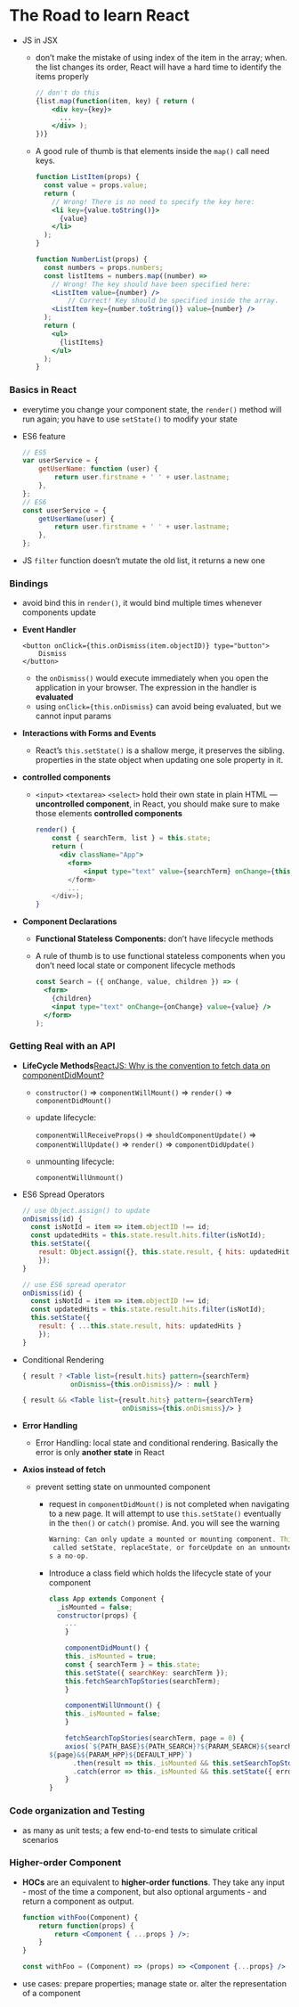 # The Road to learn React

- JS in JSX
    - don’t make the mistake of using index of the item in the array; when. the list changes its order, React will have a hard time to identify the items properly
        
        ```jsx
        // don't do this
        {list.map(function(item, key) { return (
            <div key={key}>
              ...
            </div> );
        })}
        ```
        
    - A good rule of thumb is that elements inside the `map()` call need keys.
        
        ```jsx
        function ListItem(props) {
          const value = props.value;
          return (
            // Wrong! There is no need to specify the key here:
            <li key={value.toString()}>
              {value}
            </li>
          );
        }
        
        function NumberList(props) {
          const numbers = props.numbers;
          const listItems = numbers.map((number) =>
            // Wrong! The key should have been specified here:
            <ListItem value={number} />
                // Correct! Key should be specified inside the array.
            <ListItem key={number.toString()} value={number} />
          );
          return (
            <ul>
              {listItems}
            </ul>
          );
        }
        ```
        

### Basics in React

- everytime you change your component state, the `render()` method will run again; you have to use `setState()` to modify your state
- ES6 feature
    
    ```jsx
    // ES5
    var userService = {
        getUserName: function (user) {
            return user.firstname + ' ' + user.lastname;
        },
    };
    // ES6
    const userService = {
        getUserName(user) {
            return user.firstname + ' ' + user.lastname;
        },
    };
    ```
    
- JS `filter` function doesn’t mutate the old list, it returns a new one

### Bindings

- avoid bind this in `render()`, it would bind multiple times whenever components update
- **Event Handler**
    
    ```
    <button onClick={this.onDismiss(item.objectID)} type="button">
        Dismiss
    </button>
    ```
    
    - the `onDismiss()` would execute immediately when you open the application in your browser. The expression in the handler is **evaluated**
    - using `onClick={this.onDismiss}` can avoid being evaluated, but we cannot input params
- **Interactions with Forms and Events**
    - React’s `this.setState()` is a shallow merge, it preserves the sibling. properties in the state object when updating one sole property in it.
- **controlled components**
    - `<input>` `<textarea>` `<select>` hold their own state in plain HTML — **uncontrolled component**, in React, you should make sure to make those elements **controlled components**
        
        ```jsx
        render() {
            const { searchTerm, list } = this.state;
            return (
              <div className="App">
                <form>
                    <input type="text" value={searchTerm} onChange={this.onSearchChange />
                </form>
                ...
            </div>);
        }
        ```
        
- **Component Declarations**
    - **Functional Stateless Components:** don’t have lifecycle methods
    - A rule of thumb is to use functional stateless components when you don’t need local state or component lifecycle methods
        
        ```jsx
        const Search = ({ onChange, value, children }) => (
          <form>
            {children}
            <input type="text" onChange={onChange} value={value} />
          </form>
        );
        ```
        

### Getting Real with an API

- **LifeCycle Methods**[ReactJS: Why is the convention to fetch data on componentDidMount?](https://stackoverflow.com/questions/39338464/reactjs-why-is-the-convention-to-fetch-data-on-componentdidmount)
    - `constructor()` ⇒ `componentWillMount()` ⇒ `render()` ⇒ `componentDidMount()`
    - update lifecycle:
        
        `componentWillReceiveProps()` ⇒ `shouldComponentUpdate()` ⇒ `componentWillUpdate()` ⇒ `render()` ⇒ `componentDidUpdate()`
        
    - unmounting lifecycle:
        
        `componentWillUnmount()`
        
- ES6 Spread Operators
    
    ```jsx
    // use Object.assign() to update
    onDismiss(id) {
      const isNotId = item => item.objectID !== id;
      const updatedHits = this.state.result.hits.filter(isNotId);
      this.setState({
        result: Object.assign({}, this.state.result, { hits: updatedHits })
    	}); 
    }
    
    // use ES6 spread operator
    onDismiss(id) {
      const isNotId = item => item.objectID !== id;
      const updatedHits = this.state.result.hits.filter(isNotId);
      this.setState({
        result: { ...this.state.result, hits: updatedHits }
    	}); 
    }
    ```
    
- Conditional Rendering
    
    ```jsx
    { result ? <Table list={result.hits} pattern={searchTerm}
                onDismiss={this.onDismiss}/> : null }
    ```
    
    ```jsx
    { result && <Table list={result.hits} pattern={searchTerm} 
    						 onDismiss={this.onDismiss}/> }
    ```
    
- **Error Handling**
    - Error Handling: local state and conditional rendering. Basically the error is only **another state** in React
- **Axios instead of fetch**
    - prevent setting state on unmounted component
        - request in `componentDidMount()` is not completed when navigating to a new page. It will attempt to use `this.setState()` eventually in the `then()` or `catch()` promise. And. you will see the warning
            
            ```jsx
            Warning: Can only update a mounted or mounting component. This usually means you\
             called setState, replaceState, or forceUpdate on an unmounted component. This i\
            s a no-op.
            ```
            
        - Introduce a class field which holds the lifecycle state of your component
            
            ```jsx
            class App extends Component {
              _isMounted = false;
              constructor(props) {
                ...
            	}
            
            	componentDidMount() {
                this._isMounted = true;
                const { searchTerm } = this.state;
                this.setState({ searchKey: searchTerm });
                this.fetchSearchTopStories(searchTerm);
            	}
            
            	componentWillUnmount() {
                this._isMounted = false;
            	}
            
            	fetchSearchTopStories(searchTerm, page = 0) {
                axios(`${PATH_BASE}${PATH_SEARCH}?${PARAM_SEARCH}${searchTerm}&${PARAM_PAGE}\
            ${page}&${PARAM_HPP}${DEFAULT_HPP}`)
                  .then(result => this._isMounted && this.setSearchTopStories(result.data))
                  .catch(error => this._isMounted && this.setState({ error }));
            	}
            }
            ```
            

### Code organization and Testing

- as many as unit tests; a few end-to-end tests to simulate critical scenarios

### Higher-order Component

- **HOCs** are an equivalent to **higher-order functions**. They take any input - most of the time a component, but also optional arguments - and return a component as output.
    
    ```jsx
    function withFoo(Component) { 
    	return function(props) {
    		return <Component { ...props } />; 
    	}
    }
    
    const withFoo = (Component) => (props) => <Component {...props} />
    ```
    
- use cases: prepare properties; manage state or. alter the representation of a component